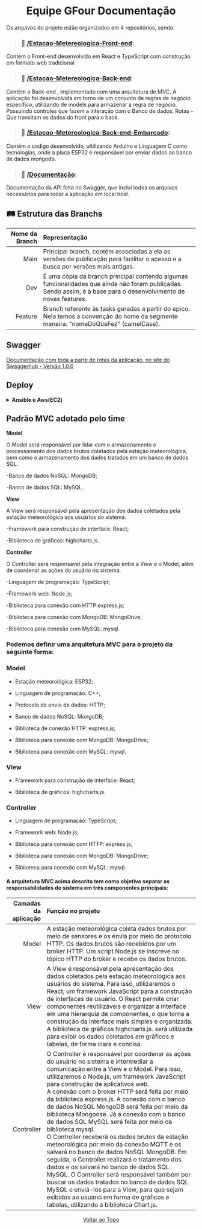 <br id="topo">
<h1 align = "center"> Equipe GFour Documentação</h1>
<p align = "center">

Os arquivos do projeto estão organizados em 4 repositórios, sendo: 
 

> ### 📁 <a href="https://github.com/EquipeGfour/Estacao-Metereologica-Front-end">/Estacao-Metereologica-Front-end</a>:
Contém o Front-end desenvolvido em React e TypeScript com construção em formato web tradicional

> ### 📁 <a href="https://github.com/EquipeGfour/Estacao-Metereologica-Back-end">/Estacao-Metereologica-Back-end</a>:
Contém o Back-end , implementado com uma arquitetura de MVC. 
A aplicação foi desenvolvida em torno de um conjunto de regras de negócio específico, utilizando de models para armazenar a regra de negócio. Possuindo controles que fazem a interação com o Banco de dados, Rotas - Que transitam os dados do front para o back.

> ### 📁 <a href="https://github.com/EquipeGfour/Estacao-Metereologica-Back-end-Embarcado">/Estacao-Metereologica-Back-end-Embarcado</a>:
Contém o codigo desenvolvido, ultilizando Arduino e Linguagem C como tecnologias, onde a placa ESP32 é responsável por enviar dados ao banco de dados mongodb.
 
> ### 📁 <a href="https://github.com/EquipeGfour/API-4SemestreDSM-EstacaoMeteorologica">/Documentação</a>:
Documentação da API feita no Swagger, que inclui todos os arquivos necessários para rodar a aplicação em local host.


## :railway_track: Estrutura das Branchs

<div>
  
| Nome da Branch | Representação
| ---------------------: | :--------------------- | 
| Main | Principal branch, contém associadas a ela as versões de publicação para facilitar o acesso e a busca por versões mais antigas. |
| Dev | É uma cópia da branch principal contendo algumas funcionalidades que ainda não foram publicadas. Sendo assim, é a base para o desenvolvimento de novas features. |
| Feature | Branch referente às tasks geradas a partir do epico. Nela temos a convenção do nome da segmente maneira: "nomeDoQueFez" (camelCase). |

 
 ## Swagger
   
 [Documentação com toda a parte de rotas da aplicação, no site do Swaggerhub - Versão 1.0.0](https://app.swaggerhub.com/apis-docs/VINIZEUS2002/api-tec_sus/1.0.0)

  ## Deploy 
 <details>
   <summary><b>Ansible e Aws(EC2)</b></summary>
 
 <br>
 O uso Ansible desta ferramenta em um fluxo de CI/CD é essencial para automatizar a implantação do backend da Estação Meteorológica. O playbook fornecido descreve uma série de tarefas que visam preparar o ambiente, clonar o repositório do projeto e configurar as dependências necessárias e conforme o ansible fica rodando em segundo plano com o serviço do proprio Linux.

Ao utilizar o Ansible em um fluxo de CI, é possível integrá-lo com outras ferramentas de automação e gerenciamento, como Jenkins, GitLab CI/CD. Essa integração permitirá a execução automatizada do playbook em cada estágio do pipeline de CI, garantindo uma implantação consistente e confiável do backend da Estação Meteorológica.

Além disso, a utilização do Ansible oferece vantagens como a automação de tarefas repetitivas, a reprodutibilidade do ambiente de implantação e a capacidade de versionar a configuração como código. Isso significa que qualquer alteração no playbook pode ser rastreada e revertida, facilitando a colaboração e a manutenção do projeto.

Ao realizar a execução do playbook em um estágio de CI, você pode ter confiança de que a infraestrutura será configurada corretamente, as dependências serão instaladas e o ambiente estará pronto para a execução da Estação Meteorológica. Isso contribui para a eficiência do processo de desenvolvimento, permitindo que você se concentre na implementação e nos testes do seu código, sem se preocupar com a configuração manual do ambiente.

Em suma, o uso do Ansible em seu projeto de CI/CD é uma escolha acertada, pois ele oferece automação, padronização e escalabilidade no processo de implantação do backend da Estação Meteorológica, tornando-o mais eficiente e confiável.


os arquivos do projeto para o Deploy estão, sendo:
### 📁 Api/Estacao-Metereologica-Back-end
### :lock: api-estacao-meteorologica.pem : arquivo de Token do Aws
### :lock: FATEC2.pem :arquivo de Token do Aws
### 💼 hosts : arquivo de referencia da rota do Aws 
### 💼 playbook.yml : arquivo de Tarefas do arquivo do ansible 


Comandos para rodar o deploy:

sudo ansible-playbook playbook.yml -u ubuntu --private-key api-estacao-meteorologica.pem -i hosts.yml

mysql -h localhost -u root -p password
<br>
para instalar o ansible
 <br>
sudo apt update
<br>
sudo apt install software-properties-common
<br>
sudo add-apt-repository --yes --update ppa:ansible/ansible
<br>
sudo apt-get install ansible
 <br>
# entrar na maquina
ssh -i "api-estacao-meteorologica.pem" ubuntu@ec2-35-161-181-93.us-west-2.compute.amazonaws.com
<br>
# comando para clonar os arquivos para o ec2
sudo scp -i api-estacao-meteorologica.pem hosts.yml ubuntu@ec2-34-211-225-156.us-west-2.compute.amazonaws.com:/home/ubuntu/api

</details>
 
 
 ## Padrão MVC adotado pelo time

<b>Model</b>
  
O Model será responsável por lidar com o armazenamento e processamento dos dados brutos coletados pela estação meteorológica, bem como o armazenamento dos dados tratados em um banco de dados SQL.
 
 -Banco de dados NoSQL: MongoDB;
 
 -Banco de dados SQL: MySQL.

<b>View</b>

A View será responsável pela apresentação dos dados coletados pela estação meteorológica aos usuários do sistema.
 
 -Framework para construção de interface: React;
 
 -Biblioteca de gráficos: highcharts.js.

<b>Controller</b>

O Controller será responsável pela integração entre a View e o Model, além de coordenar as ações do usuário no sistema.

  -Linguagem de programação: TypeScript;

  -Framework web: Node.js;

  -Biblioteca para conexão com HTTP:express.js;

  -Biblioteca para conexão com MongoDB: MongoDrive;

  -Biblioteca para conexão com MySQL: mysql.

### Podemos definir uma arquitetura MVC para o projeto da seguinte forma:

### Model

 - Estação meteorológica: ESP32;
 
 - Linguagem de programação: C++;
 
 - Protocolo de envio de dados: HTTP;
 
 - Banco de dados NoSQL: MongoDB;
 
 - Biblioteca de conexão HTTP: express.js;
 
 - Biblioteca para conexão com MongoDB: MongoDrive;
 
 - Biblioteca para conexão com MySQL: mysql.

### View

 - Framework para construção de interface: React;
 
 - Biblioteca de gráficos: highcharts.js.

### Controller

 - Linguagem de programação: TypeScript;
 
 - Framework web: Node.js;
 
 - Biblioteca para conexão com HTTP: express.js;
 
 - Biblioteca para conexão com MongoDB: MongoDrive;
 
 - Biblioteca para conexão com MySQL: mysql.

#### A arquitetura MVC acima descrita tem como objetivo separar as responsabilidades do sistema em três componentes principais:

 | Camadas da aplicação | Função no projeto
| ---------------------: | :--------------------- | 
| Model   | A estação meteorológica coleta dados brutos por meio de sensores e os envia por meio do protocolo HTTP. Os dados brutos são recebidos por um broker HTTP. Um script Node.js se inscreve no tópico HTTP do broker e recebe os dados brutos. |
| View    | A View é responsável pela apresentação dos dados coletados pela estação meteorológica aos usuários do sistema. Para isso, utilizaremos o React, um framework JavaScript para a construção de interfaces de usuário. O React permite criar componentes reutilizáveis e organizar a interface em uma hierarquia de componentes, o que torna a construção da interface mais simples e organizada.<br/> A biblioteca de gráficos  highcharts.js. será utilizada para exibir os dados coletados em gráficos e tabelas, de forma clara e concisa. |
| Controller    | O Controller é responsável por coordenar as ações do usuário no sistema e intermediar a comunicação entre a View e o Model. Para isso, utilizaremos o Node.js, um framework JavaScript para construção de aplicativos web.<br/> A conexão com o broker HTTP será feita por meio da biblioteca express.js. A conexão com o banco de dados NoSQL MongoDB será feita por meio da biblioteca Mongoose. Já a conexão com o banco de dados SQL MySQL será feita por meio da biblioteca mysql. <br/>O Controller receberá os dados brutos da estação meteorológica por meio da conexão MQTT e os salvará no banco de dados NoSQL MongoDB. Em seguida, o Controller realizará o tratamento dos dados e os salvará no banco de dados SQL MySQL. O Controller será responsável também por buscar os dados tratados no banco de dados SQL MySQL e enviá-los para a View, para que sejam exibidos ao usuário em forma de gráficos e tabelas, utilizando a biblioteca Chart.js. |
 


<p align="center"><a href="#topo">Voltar ao Topo</p> 
